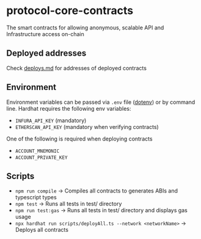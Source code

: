 # protocol-core-contracts

The smart contracts for allowing anonymous, scalable API and Infrastructure access on-chain

## Deployed addresses

Check [deploys.md](./deploys.md) for addresses of deployed contracts

## Environment

Environment variables can be passed via `.env` file ([dotenv](https://www.npmjs.com/package/dotenv)) or by command line. Hardhat requires the following env variables:

- `INFURA_API_KEY` (mandatory)
- `ETHERSCAN_API_KEY` (mandatory when verifying contracts)

One of the following is required when deploying contracts

- `ACCOUNT_MNEMONIC`
- `ACCOUNT_PRIVATE_KEY`

## Scripts

- `npm run compile` -> Compiles all contracts to generates ABIs and typescript types
- `npm test` -> Runs all tests in test/ directory
- `npm run test:gas` -> Runs all tests in test/ directory and displays gas usage
- `npx hardhat run scripts/deployAll.ts --network <networkName>` -> Deploys all contracts
